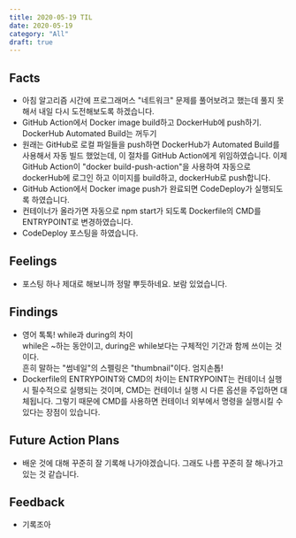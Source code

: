```yaml
---
title: 2020-05-19 TIL
date: 2020-05-19
category: "All"
draft: true
---
```


## Facts

- 아침 알고리즘 시간에 프로그래머스 "네트워크" 문제를 풀어보려고 했는데 풀지 못해서 내일 다시 도전해보도록 하겠습니다.
- GitHub Action에서 Docker image build하고 DockerHub에 push하기. DockerHub Automated Build는 꺼두기
- 원래는 GitHub로 로컬 파일들을 push하면 DockerHub가 Automated Build를 사용해서 자동 빌드 했었는데, 이 절차를 GitHub Action에게 위임하였습니다. 이제 GitHub Action이 "docker build-push-action"을 사용하여 자동으로 dockerHub에 로그인 하고 이미지를 build하고, dockerHub로 push합니다.
- GitHub Action에서 Docker image push가 완료되면 CodeDeploy가 실행되도록 하였습니다.
- 컨테이너가 올라가면 자동으로 npm start가 되도록 Dockerfile의 CMD를 ENTRYPOINT로 변경하였습니다.
- CodeDeploy 포스팅을 하였습니다.

## Feelings

- 포스팅 하나 제대로 해보니까 정말 뿌듯하네요. 보람 있었습니다.

## Findings

- 영어 톡톡! while과 during의 차이  
  while은 ~하는 동안이고, during은 while보다는 구체적인 기간과 함께 쓰이는 것이다.  
  흔히 말하는 "썸네일"의 스펠링은 "thumbnail"이다. 엄지손톱!
- Dockerfile의 ENTRYPOINT와 CMD의 차이는 ENTRYPOINT는 컨테이너 실행 시 필수적으로 실행되는 것이며, CMD는 컨테이너 실행 시 다른 옵션을 주입하면 대체됩니다. 그렇기 때문에 CMD를 사용하면 컨테이너 외부에서 명령을 실행시킬 수 있다는 장점이 있습니다.

## Future Action Plans

- 배운 것에 대해 꾸준히 잘 기록해 나가야겠습니다. 그래도 나름 꾸준히 잘 해나가고 있는 것 같습니다.

## Feedback

- 기록조아
